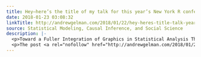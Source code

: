 ```yaml
---
title: Hey—here’s the title of my talk for this year’s New York R conference
date: 2018-01-23 03:08:32
linkTitle: http://andrewgelman.com/2018/01/22/hey-heres-title-talk-years-new-york-r-conference/
source: Statistical Modeling, Causal Inference, and Social Science
description: |-
  <p>Toward a Fuller Integration of Graphics in Statistical Analysis The talk will be 20 Apr 2018 at 1:25pm. And here are some things to read ahead of time, if you&#8217;re interested: [2003] A Bayesian formulation of exploratory data analysis and goodness-of-fit testing. {\em International Statistical Review} {\bf 71}, 369&#8211;382. [2004] Exploratory data analysis for complex [&#8230;]</p>
  <p>The post <a rel="nofollow" href="http://andrewgelman.com/2018/01/22/hey-heres-title-talk-years-new-york
---
```

